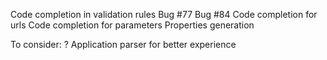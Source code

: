 Code completion in validation rules
Bug #77
Bug #84
Code completion for urls
Code completion for parameters
Properties generation

To consider:
? Application parser for better experience
